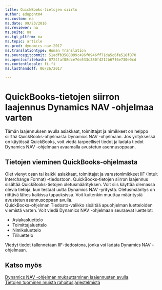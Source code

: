 ```yaml
---
title: QuickBooks-tietojen siirto
author: edupont04
ms.custom: na
ms.date: 09/23/2016
ms.reviewer: na
ms.suite: na
ms.tgt_pltfrm: na
ms.topic: article
ms-prod: dynamics-nav-2017
ms.translationtype: Human Translation
ms.sourcegitcommit: 51adfb3588099c496f0946ff71da5c6fe518f070
ms.openlocfilehash: 0724faf08dce7de533c380f4212b67f6e730e0cd
ms.contentlocale: fi-fi
ms.lasthandoff: 06/26/2017

---
```


# <a name="the-quickbooks-data-migration-extension-for-dynamics-nav"></a>QuickBooks-tietojen siirron laajennus Dynamics NAV -ohjelmaa varten
Tämän laajennuksen avulla asiakkaat, toimittajat ja nimikkeet on helppo siirtää QuickBooks-ohjelmasta Dynamics NAV -ohjelmaan. Jos yrityksessä on käytössä QuickBooks, voit viedä tarpeelliset tiedot ja ladata tiedot Dynamics NAV -ohjelmaan avaamalla avustetun asennusoppaan.  

## <a name="exporting-data-from-quickbooks"></a>Tietojen vieminen QuickBooks-ohjelmasta
Olet vienyt osan tai kaikki asiakkaat, toimittajat ja varastonimikkeet IIF (Intuit Interchange Format) -tiedostoon. QuickBooks-tietojen siirron laajennus sisältää QuickBooks-tietojen oletusmäärityksen. Voit siis käyttää olemassa olevia tietoja, kun testaat uutta Dynamics NAV -yritystä. Oletusmääritys on riittävä lähes kaikissa tapauksissa. Voit kuitenkin muuttaa määritystä avustetun asennusoppaan avulla.  
QuickBooks-ohjelman Tiedosto-valikko sisältää apuohjelman luetteloiden viemistä varten. Voit viedä Dynamics NAV -ohjelmaan seuraavat luettelot:
- Asiakasluettelo
- Toimittajaluettelo
- Nimikeluettelo
- Tililuettelo  

Viedyt tiedot tallennetaan IIF-tiedostona, jonka voi ladata Dynamics NAV -ohjelmaan.

## <a name="see-also"></a>Katso myös  
[Dynamics NAV -ohjelman mukauttaminen laajennusten avulla](ui-extensions.md)  
[Tietojen tuominen muista rahoitusjärjestelmistä](upload-data.md)  


